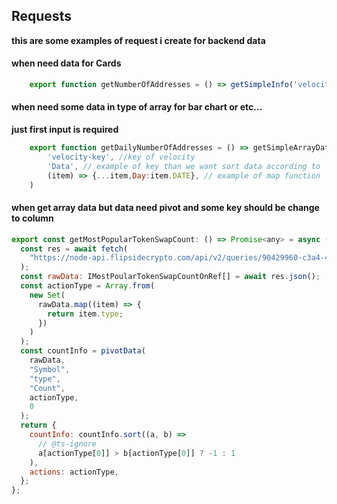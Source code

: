 ## Requests

**this are some examples of request i create for backend data**

#### when need data for Cards

```js
    export function getNumberOfAddresses = () => getSimpleInfo('velocity-key')
```

#### when need some data in type of array for bar chart or etc...

**just first input is required**

```js
    export function getDailyNumberOfAddresses = () => getSimpleArrayData<FetchedDataType,ReturnDataType>(
        'velocity-key', //key of velocity
        'Data', // example of key than we want sort data according to
        (item) => {...item,Day:item.DATE}, // example of map function
    )
```

#### when get array data but data need pivot and some key should be change to column

```js
export const getMostPopularTokenSwapCount: () => Promise<any> = async () => {
  const res = await fetch(
    "https://node-api.flipsidecrypto.com/api/v2/queries/90429960-c3a4-46a0-aa10-be315d0e7362/data/latest"
  );
  const rawData: IMostPoularTokenSwapCountOnRef[] = await res.json();
  const actionType = Array.from(
    new Set(
      rawData.map((item) => {
        return item.type;
      })
    )
  );
  const countInfo = pivotData(
    rawData,
    "Symbol",
    "type",
    "Count",
    actionType,
    0
  );
  return {
    countInfo: countInfo.sort((a, b) =>
      // @ts-ignore
      a[actionType[0]] > b[actionType[0]] ? -1 : 1
    ),
    actions: actionType,
  };
};
```
